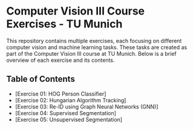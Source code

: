 # Computer Vision III Course Exercises - TU Munich

This repository contains multiple exercises, each focusing on different computer vision and machine learning tasks. These tasks are created as part of the Computer Vision III course at TU Munich. Below is a brief overview of each exercise and its contents.

## Table of Contents
- [Exercise 01: HOG Person Classifier]
- [Exercise 02: Hungarian Algorithm Tracking]
- [Exercise 03: Re-ID using Graph Neural Networks (GNN)]
- [Exercise 04: Supervised Segmentation]
- [Exercise 05: Unsupervised Segmentation]



